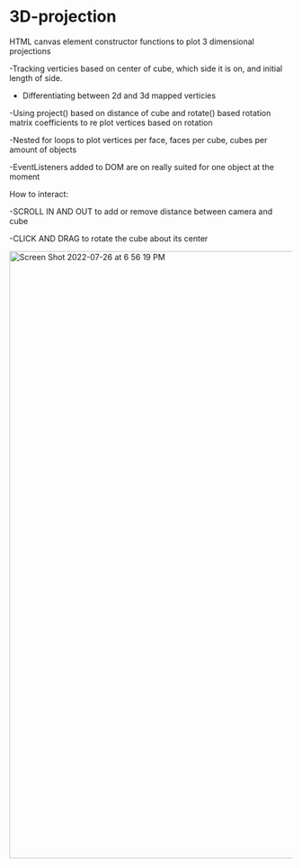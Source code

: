 # 3D-projection
HTML canvas element constructor functions to plot 3 dimensional projections

-Tracking verticies based on center of cube, which side it is on, and initial length of side.

- Differentiating between 2d and 3d mapped verticies

-Using project() based on distance of cube and rotate() based rotation matrix coefficients to re plot vertices based on rotation

-Nested for loops to plot vertices per face, faces per cube, cubes per amount of objects

-EventListeners added to DOM are on really suited for one object at the moment

How to interact:

-SCROLL IN AND OUT to add or remove distance between camera and cube

-CLICK AND DRAG to rotate the cube about its center



<img width="1079" alt="Screen Shot 2022-07-26 at 6 56 19 PM" src="https://user-images.githubusercontent.com/85910267/181126162-1f720f31-3f11-4957-81bf-0db59e7bb38b.png">
